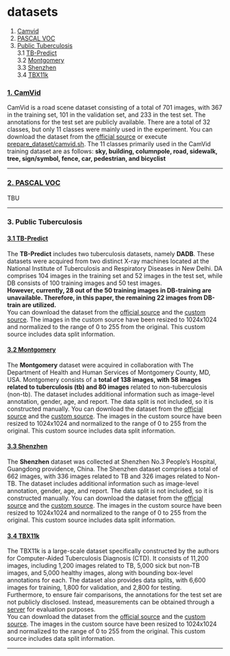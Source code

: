 # datasets
1. [Camvid](#1-camvid)
2. [PASCAL VOC](#2-pascal-voc)
3. [Public Tuberculosis](#3-public-tuberculosis)   
    3.1 [TB-Predict](#31-tb-predict)   
    3.2 [Montgomery](#32-montgomery)   
    3.3 [Shenzhen](#33-shenzhen)   
    3.4 [TBX11k](#34-tbx11k)   


### [1. CamVid][CAMVID]
CamVid is a road scene dataset consisting of a total of 701 images, with 367 in the training set, 101 in the validation set, and 233 in the test set. The annotations for the test set are publicly available. There are a total of 32 classes, but only 11 classes were mainly used in the experiment. You can download the dataset from the [official source][CAMVID] or execute [prepare_dataset/camvid.sh](../../prepare_dataset/camvid.sh).
The 11 classes primarily used in the CamVid training dataset are as follows: **sky, building, columnpole, road, sidewalk, tree, sign/symbol, fence, car, pedestrian, and bicyclist**

[CAMVID]:http://mi.eng.cam.ac.uk/research/projects/VideoRec/CamVid/
[CAMVID_LINK]:https://drive.google.com/file/d/15e7J7bLBosM8Aqb6LtkbD7gQFzbZ9TbY/view?usp=drive_link

---

### [2. PASCAL VOC][VOC]
TBU
<!-- PASCAL VOC Dataset은 20개의 클래스로 구성되어있으며, 2007년부터 2012년까지의 데이터셋이 존재한다. 07년도까지는 testset anootation이 공개되었지만 이후로는 공개되지 않았다. 
데이터셋은 [여기][VOC_LINK]에서 다운로드 혹은 [prepare_dataset/voc.sh](../../prepare_dataset/voc.sh) 실행합니다.
-->
[VOC]:http://host.robots.ox.ac.uk/pascal/VOC/
[VOC_LINK]:https://drive.google.com/file/d/15e7J7bLBosM8Aqb6LtkbD7gQFzbZ9TbY/view?usp=sharing

--- 

### 3. Public Tuberculosis
#### [3.1 TB-Predict][DADB]
The **TB-Predict** includes two tuberculosis datasets, namely **DADB**. These datasets were acquired from two distinct X-ray machines located at the National Institute of Tuberculosis and Respiratory Diseases in New Delhi. DA comprises 104 images in the training set and 52 images in the test set, while DB consists of 100 training images and 50 test images.    
**However, currently, 28 out of the 50 training images in DB-training are unavailable. Therefore, in this paper, the remaining 22 images from DB-train are utilized.**    
You can download the dataset from the [official source][DADB] and the [custom source][DADB_LINK]. The images in the custom source have been resized to 1024x1024 and normalized to the range of 0 to 255 from the original. This custom source includes data split information.

[DADB]:https://sourceforge.net/projects/tbxpredict/
[DADB_LINK]:https://drive.google.com/file/d/1lhzxuvtmY4hYGC0ZdoGgERf-KTFwCtiW/view?usp=sharing

#### [3.2 Montgomery][MONTGOMERY]
The **Montgomery** dataset were acquired in collaboration with The Department of Health and Human Services of Montgomery County, MD, USA.  Montgomery consists of a **total of 138 images, with 58 images related to tuberculosis (tb) and 80 images** related to non-tuberculosis (non-tb). The dataset includes additional information such as image-level annotation, gender, age, and report. The data split is not included, so it is constructed manually. You can download the dataset from the [official source][MONTGOMERY_LINK1] and the [custom source][MONTGOMERY_LINK2]. The images in the custom source have been resized to 1024x1024 and normalized to the range of 0 to 255 from the original. This custom source includes data split information.

[MONTGOMERY]:https://openi.nlm.nih.gov/faq#collection
[MONTGOMERY_LINK1]:https://openi.nlm.nih.gov/imgs/collections/NLM-MontgomeryCXRSet.zip
[MONTGOMERY_LINK2]:https://drive.google.com/file/d/1VsDzFxXASNl_J0DKksQgpusxOfbQ4iR1/view?usp=drive_link

#### [3.3 Shenzhen][SHENZHEN]
The **Shenzhen** dataset was collected at Shenzhen No.3 People’s Hospital, Guangdong providence, China. The Shenzhen dataset comprises a total of 662 images, with 336 images related to TB and 326 images related to Non-TB. The dataset includes additional information such as image-level annotation, gender, age, and report. The data split is not included, so it is constructed manually. You can download the dataset from the [official source][SHENZHEN_LINK1] and the [custom source][SHENZHEN_LINK2]. The images in the custom source have been resized to 1024x1024 and normalized to the range of 0 to 255 from the original. This custom source includes data split information.

[SHENZHEN]:https://openi.nlm.nih.gov/faq#collection
[SHENZHEN_LINK1]:https://openi.nlm.nih.gov/imgs/collections/ChinaSet_AllFiles.zip
[SHENZHEN_LINK2]:https://drive.google.com/file/d/16uK-BQJtecqO8_UY9hQL1UwpeaBMB_BT/view?usp=sharing

#### [3.4 TBX11k][TBX11K]

The TBX11k is a large-scale dataset specifically constructed by the authors for Computer-Aided Tuberculosis Diagnosis (CTD). It consists of 11,200 images, including 1,200 images related to TB, 5,000 sick but non-TB images, and 5,000 healthy images, along with bounding box-level annotations for each. The dataset also provides data splits, with 6,600 images for training, 1,800 for validation, and 2,800 for testing.   
Furthermore, to ensure fair comparisons, the annotations for the test set are not publicly disclosed. Instead, measurements can be obtained through a [server][TBX11K_SERVER] for evaluation purposes.    
You can download the dataset from the [official source][TBX11K_LINK] and the [custom source][TBX11K_LINK2]. The images in the custom source have been resized to 1024x1024 and normalized to the range of 0 to 255 from the original. This custom source includes data split information.

[TBX11K]:https://mmcheng.net/tb
[TBX11K_SERVER]:https://codalab.lisn.upsaclay.fr/competitions/7916
[TBX11K_LINK]:https://drive.google.com/file/d/1r-oNYTPiPCOUzSjChjCIYTdkjBTugqxR/view?usp=sharing
[TBX11K_LINK2]:https://drive.google.com/file/d/1R4-4uOtDQBQO6Iqsnf55hvCxpqLDjAu3/view?usp=sharing

---